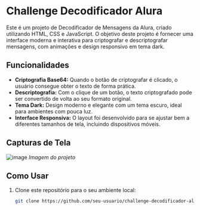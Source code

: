 # Challenge Decodificador Alura

Este é um projeto de Decodificador de Mensagens da Alura, criado utilizando HTML, CSS e JavaScript. O objetivo deste projeto é fornecer uma interface moderna e interativa para criptografar e descriptografar mensagens, com animações e design responsivo em tema dark.

## Funcionalidades

- **Criptografia Base64:** Quando o botão de criptografar é clicado, o usuário consegue obter o texto de forma prática.
- **Descriptografia:** Com o clique de um botão, o texto criptografado pode ser convertido de volta ao seu formato original.
- **Tema Dark:** Design moderno e elegante com um tema escuro, ideal para ambientes com pouca luz.
- **Interface Responsiva:** O layout foi desenvolvido para se ajustar bem a diferentes tamanhos de tela, incluindo dispositivos móveis.

## Capturas de Tela

![image](https://github.com/user-attachments/assets/965bbd14-76a7-4c09-93ad-68ab4e9c5589)
*Imagem do projeto*


## Como Usar

1. Clone este repositório para o seu ambiente local:
   ```bash
   git clone https://github.com/seu-usuario/challenge-decodificador-alura

